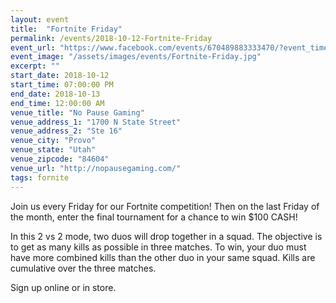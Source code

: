 ```yaml
---
layout: event
title:  "Fortnite Friday"
permalink: /events/2018-10-12-Fortnite-Friday
event_url: "https://www.facebook.com/events/670489883333470/?event_time_id=670489953333463"
event_image: "/assets/images/events/Fortnite-Friday.jpg"
excerpt: ""
start_date: 2018-10-12
start_time: 07:00:00 PM
end_date: 2018-10-13
end_time: 12:00:00 AM
venue_title: "No Pause Gaming"
venue_address_1: "1700 N State Street"
venue_address_2: "Ste 16"
venue_city: "Provo"
venue_state: "Utah"
venue_zipcode: "84604"
venue_url: "http://nopausegaming.com/"
tags: fornite
---
```


Join us every Friday for our Fortnite competition! Then on the last Friday of the month, enter the final tournament for a chance to win $100 CASH! 

In this 2 vs 2 mode, two duos will drop together in a squad. The objective is to get as many kills as possible in three matches. To win, your duo must have more combined kills than the other duo in your same squad. Kills are cumulative over the three matches. 

Sign up online or in store.